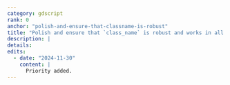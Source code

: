 ```yaml
---
category: gdscript
rank: 0
anchor: "polish-and-ensure-that-classname-is-robust"
title: "Polish and ensure that `class_name` is robust and works in all cases"
description: |
details:
edits:
  - date: "2024-11-30"
    content: |
      Priority added.
---
```

